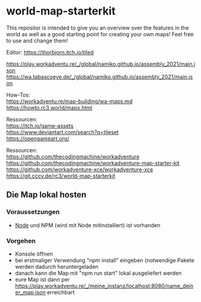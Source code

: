 # world-map-starterkit
  
This repositor is intended to give you an overview over the features in the world as well as a good starting point for creating your own maps! Feel free to use and change them!
  
Editor: https://thorbjorn.itch.io/tiled
  
https://play.workadventu.re/_/global/namiko.github.io/assembly_2021/main.json  
https://wa.tabascoeye.de/_/global/namiko.github.io/assembly_2021/main.json  
  
How-Tos:  
https://workadventu.re/map-building/wa-maps.md  
https://howto.rc3.world/maps.html  
  
Ressourcen:  
https://itch.io/game-assets  
https://www.deviantart.com/search?q=tileset  
https://opengameart.org/  
  
Ressourcen:  
https://github.com/thecodingmachine/workadventure  
https://github.com/thecodingmachine/workadventure-map-starter-kit  
https://github.com/workadventure-xce/workadventure-xce  
https://git.cccv.de/rc3/world-map-starterkit  

## Die Map lokal hosten
### Voraussetzungen
- [Node](https://nodejs.org/de/) und NPM (wird mit Node mitinstalliert) ist vorhanden
### Vorgehen
- Konsole öffnen
- bei erstmaliger Verwendung "npm install" eingeben (notwendige Pakete werden dadurch heruntergeladen
- danach kann die Map mit "npm run start" lokal ausgeliefert werden
- eure Map ist dann per https://play.workadventu.re/_/meine_instanz/localhost:8080/name_deiner_map.json erreichbart